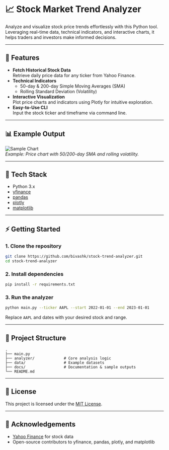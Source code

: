 # 📈 Stock Market Trend Analyzer

Analyze and visualize stock price trends effortlessly with this Python tool. Leveraging real-time data, technical indicators, and interactive charts, it helps traders and investors make informed decisions.

---

## 🚀 Features

- **Fetch Historical Stock Data**  
  Retrieve daily price data for any ticker from Yahoo Finance.
- **Technical Indicators**  
  - 50-day & 200-day Simple Moving Averages (SMA)  
  - Rolling Standard Deviation (Volatility)
- **Interactive Visualization**  
  Plot price charts and indicators using Plotly for intuitive exploration.
- **Easy-to-Use CLI**  
  Input the stock ticker and timeframe via command line.

---

## 📊 Example Output

![Sample Chart](docs/sample_chart.png)  
*Example: Price chart with 50/200-day SMA and rolling volatility.*

---

## 🧰 Tech Stack

- Python 3.x
- [yfinance](https://github.com/ranaroussi/yfinance)
- [pandas](https://pandas.pydata.org/)
- [plotly](https://plotly.com/python/)
- [matplotlib](https://matplotlib.org/)

---

## ⚡ Getting Started

### 1. Clone the repository

```bash
git clone https://github.com/bivashk/stock-trend-analyzer.git
cd stock-trend-analyzer
```

### 2. Install dependencies

```bash
pip install -r requirements.txt
```

### 3. Run the analyzer

```bash
python main.py --ticker AAPL --start 2022-01-01 --end 2023-01-01
```
Replace `AAPL` and dates with your desired stock and range.

---

## 📂 Project Structure

```
.
├── main.py
├── analyzer/             # Core analysis logic
├── data/                 # Example datasets
├── docs/                 # Documentation & sample outputs
└── README.md
```

---

## 📝 License

This project is licensed under the [MIT License](LICENSE).

---

## 🙏 Acknowledgements

- [Yahoo Finance](https://finance.yahoo.com/) for stock data
- Open-source contributors to yfinance, pandas, plotly, and matplotlib
